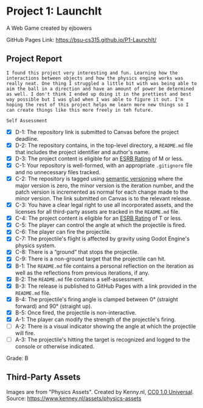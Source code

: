 # Project 1: LaunchIt
A Web Game created by ejbowers

GitHub Pages Link: https://bsu-cs315.github.io/P1-LaunchIt/

## Project Report
    I found this project very interesting and fun. Learning how the interactions between objects and how the physics engine works was really neat. One thing I struggled a little bit with was being able to aim the ball in a direction and have an amount of power be determined as well. I don't think I ended up doing it in the prettiest and best way possible but I was glad when I was able to figure it out. I'm hoping the rest of this project helps me learn more new things so I can create things like this more freely in teh future.

    Self Assessment
- [X] D-1: The repository link is submitted to Canvas before the project deadline.
- [X] D-2: The repository contains, in the top-level directory, a <code>README.md</code> file that includes the project identifier and author's name.
- [X] D-3: The project content is eligible for an <a href="https://www.esrb.org/ratings-guide/">ESRB Rating</a> of M or less.
- [X] C-1: Your repository is well-formed, with an appropriate <code>.gitignore</code> file and no unnecessary files tracked.
- [X] C-2: The repository is tagged using <a href="https://semver.org/">semantic versioning</a> where the major version is zero, the minor version is the iteration number, and the patch version is incremented as normal for each change made to the minor version. The link submitted on Canvas is to the relevant release.
- [X] C-3: You have a clear legal right to use all incorporated assets, and the licenses for all third-party assets are tracked in the <code>README.md</code> file.
- [X] C-4: The project content is eligible for an <a href="https://www.esrb.org/ratings-guide/">ESRB Rating</a> of T or less.
- [X] C-5: The player can control the angle at which the projectile is fired.
- [X] C-6: The player can fire the projectile.
- [X] C-7: The projectile's flight is affected by gravity using Godot Engine's physics system.
- [X] C-8: There is a &ldquo;ground&rdquo; that stops the projectile.
- [X] C-9: There is a non-ground target that the projectile can hit.
- [X] B-1: The <code>README.md</code> file contains a personal reflection on the iteration as well as the reflections from previous iterations, if any.
- [X] B-2: The <code>README.md</code> file contains a self-assessment.
- [X] B-3: The release is published to GitHub Pages with a link provided in the <code>README.md</code> file.
- [X] B-4: The projectile's firing angle is clamped between 0&deg; (straight forward) and 90&deg; (straight up).
- [X] B-5: Once fired, the projectile is non-interactive.
- [X] A-1: The player can modify the strength of the projectile's firing.
- [ ] A-2: There is a visual indicator showing the angle at which the projectile will fire.
- [ ] A-3: The projectile's hitting the target is recognized and logged to the console or otherwise indicated.

Grade: B



## Third-Party Assets
Images are from "Physics Assets". Created by Kenny.nl, [CC0 1.0 Universal](https://creativecommons.ord/publicdomain/zero/1.0). Source: https://www.kenney.nl/assets/physics-assets